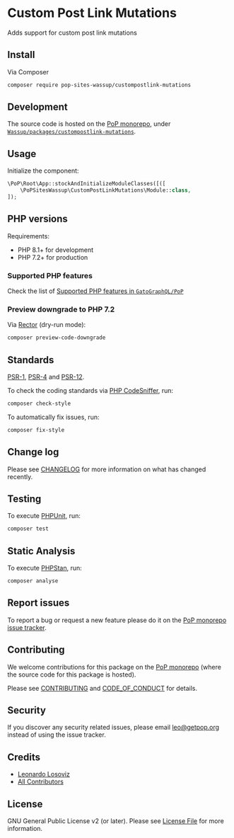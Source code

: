 # Custom Post Link Mutations

<!--
[![Build Status][ico-travis]][link-travis]
[![Quality Score][ico-code-quality]][link-code-quality]
[![Software License][ico-license]](LICENSE.md)
[![Latest Version on Packagist][ico-version]][link-packagist]
[![Coverage Status][ico-scrutinizer]][link-scrutinizer]
[![Total Downloads][ico-downloads]][link-downloads]
-->

Adds support for custom post link mutations

## Install

Via Composer

``` bash
composer require pop-sites-wassup/custompostlink-mutations
```

## Development

The source code is hosted on the [PoP monorepo](https://github.com/GatoGraphQL/PoP), under [`Wassup/packages/custompostlink-mutations`](https://github.com/GatoGraphQL/PoP/tree/master/layers/Wassup/packages/custompostlink-mutations).

## Usage

Initialize the component:

``` php
\PoP\Root\App::stockAndInitializeModuleClasses([([
    \PoPSitesWassup\CustomPostLinkMutations\Module::class,
]);
```

## PHP versions

Requirements:

- PHP 8.1+ for development
- PHP 7.2+ for production

### Supported PHP features

Check the list of [Supported PHP features in `GatoGraphQL/PoP`](https://github.com/GatoGraphQL/PoP/blob/master/docs/supported-php-features.md)

### Preview downgrade to PHP 7.2

Via [Rector](https://github.com/rectorphp/rector) (dry-run mode):

```bash
composer preview-code-downgrade
```

## Standards

[PSR-1](https://www.php-fig.org/psr/psr-1), [PSR-4](https://www.php-fig.org/psr/psr-4) and [PSR-12](https://www.php-fig.org/psr/psr-12).

To check the coding standards via [PHP CodeSniffer](https://github.com/squizlabs/PHP_CodeSniffer), run:

``` bash
composer check-style
```

To automatically fix issues, run:

``` bash
composer fix-style
```

## Change log

Please see [CHANGELOG](CHANGELOG.md) for more information on what has changed recently.

## Testing

To execute [PHPUnit](https://phpunit.de/), run:

``` bash
composer test
```

## Static Analysis

To execute [PHPStan](https://github.com/phpstan/phpstan), run:

``` bash
composer analyse
```

## Report issues

To report a bug or request a new feature please do it on the [PoP monorepo issue tracker](https://github.com/GatoGraphQL/PoP/issues).

## Contributing

We welcome contributions for this package on the [PoP monorepo](https://github.com/GatoGraphQL/PoP) (where the source code for this package is hosted).

Please see [CONTRIBUTING](CONTRIBUTING.md) and [CODE_OF_CONDUCT](CODE_OF_CONDUCT.md) for details.

## Security

If you discover any security related issues, please email leo@getpop.org instead of using the issue tracker.

## Credits

- [Leonardo Losoviz][link-author]
- [All Contributors][link-contributors]

## License

GNU General Public License v2 (or later). Please see [License File](LICENSE.md) for more information.

[ico-version]: https://img.shields.io/packagist/v/pop-sites-wassup/custompostlink-mutations.svg?style=flat-square
[ico-license]: https://img.shields.io/badge/license-GPLv2-brightgreen.svg?style=flat-square
[ico-travis]: https://img.shields.io/travis/pop-sites-wassup/custompostlink-mutations/master.svg?style=flat-square
[ico-scrutinizer]: https://img.shields.io/scrutinizer/coverage/g/pop-sites-wassup/custompostlink-mutations.svg?style=flat-square
[ico-code-quality]: https://img.shields.io/scrutinizer/g/pop-sites-wassup/custompostlink-mutations.svg?style=flat-square
[ico-downloads]: https://img.shields.io/packagist/dt/pop-sites-wassup/custompostlink-mutations.svg?style=flat-square

[link-packagist]: https://packagist.org/packages/pop-sites-wassup/custompostlink-mutations
[link-travis]: https://travis-ci.org/pop-sites-wassup/custompostlink-mutations
[link-scrutinizer]: https://scrutinizer-ci.com/g/pop-sites-wassup/custompostlink-mutations/code-structure
[link-code-quality]: https://scrutinizer-ci.com/g/pop-sites-wassup/custompostlink-mutations
[link-downloads]: https://packagist.org/packages/pop-sites-wassup/custompostlink-mutations
[link-author]: https://github.com/leoloso
[link-contributors]: ../../../../../../contributors
